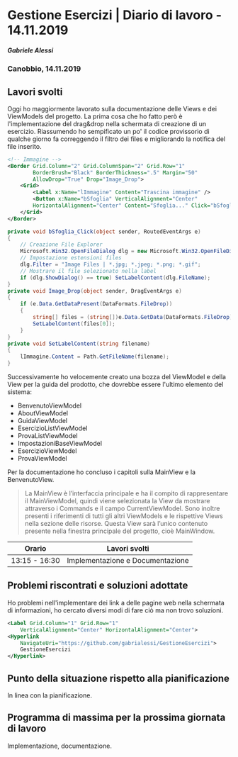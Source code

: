 # Gestione Esercizi | Diario di lavoro - 14.11.2019

##### Gabriele Alessi

### Canobbio, 14.11.2019

## Lavori svolti

Oggi ho maggiormente lavorato sulla documentazione delle Views e dei ViewModels del progetto. La prima cosa che ho fatto però è l'implementazione del drag&drop nella schermata di creazione di un esercizio. Riassumendo ho sempificato un po' il codice provissorio di qualche giorno fa correggendo il filtro dei files e migliorando la notifica del file inserito.

```xml
<!-- Immagine -->
<Border Grid.Column="2" Grid.ColumnSpan="2" Grid.Row="1"
        BorderBrush="Black" BorderThickness=".5" Margin="50"
        AllowDrop="True" Drop="Image_Drop">
    <Grid>
        <Label x:Name="lImmagine" Content="Trascina immagine" />
        <Button x:Name="bSfoglia" VerticalAlignment="Center"
        HorizontalAlignment="Center" Content="Sfoglia..." Click="bSfoglia_Click" />
    </Grid>
</Border>
```

```c#
private void bSfoglia_Click(object sender, RoutedEventArgs e)
{
    // Creazione File Explorer
    Microsoft.Win32.OpenFileDialog dlg = new Microsoft.Win32.OpenFileDialog();
    // Impostazione estensioni files
    dlg.Filter = "Image Files | *.jpg; *.jpeg; *.png; *.gif";
    // Mostrare il file selezionato nella label
    if (dlg.ShowDialog() == true) SetLabelContent(dlg.FileName);
}
private void Image_Drop(object sender, DragEventArgs e)
{
    if (e.Data.GetDataPresent(DataFormats.FileDrop))
    {
        string[] files = (string[])e.Data.GetData(DataFormats.FileDrop);
        SetLabelContent(files[0]);
    }
}
private void SetLabelContent(string filename)
{
    lImmagine.Content = Path.GetFileName(filename);
}
```

<div style="page-break-after: always;"></div>

Successivamente ho velocemente creato una bozza del ViewModel e della View per la guida del prodotto, che dovrebbe essere l'ultimo elemento del sistema:

- BenvenutoViewModel
- AboutViewModel
- GuidaViewModel
- EsercizioListViewModel
- ProvaListViewModel
- ImpostazioniBaseViewModel
- EsercizioViewModel
- ProvaViewModel

Per la documentazione ho concluso i capitoli sulla MainView e la BenvenutoView.

>La MainView è l’interfaccia principale e ha il compito di rappresentare il MainViewModel, quindi viene selezionata la View da mostrare attraverso i Commands e il campo CurrentViewModel.
Sono inoltre presenti i riferimenti di tutti gli altri ViewModels e le rispettive Views nella sezione delle risorse.
Questa View sarà l’unico contenuto presente nella finestra principale del progetto, cioè MainWindow.

| Orario | Lavori svolti |
| - | - |
|13:15 - 16:30 | Implementazione e Documentazione |

## Problemi riscontrati e soluzioni adottate

Ho problemi nell'implementare dei link a delle pagine web nella schermata di informazioni, ho cercato diversi modi di fare ciò ma non trovo soluzioni.

```xml
<Label Grid.Column="1" Grid.Row="1"
    VerticalAlignment="Center" HorizontalAlignment="Center">
<Hyperlink
    NavigateUri="https://github.com/gabrialessi/GestioneEsercizi">
    GestioneEsercizi
</Hyperlink>
```

## Punto della situazione rispetto alla pianificazione

In linea con la pianificazione.

## Programma di massima per la prossima giornata di lavoro

Implementazione, documentazione.

